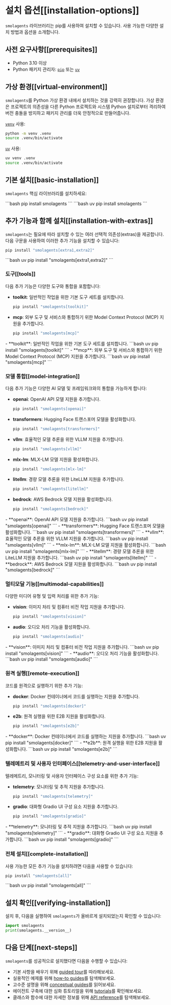 # 설치 옵션[[installation-options]]

`smolagents` 라이브러리는 pip를 사용하여 설치할 수 있습니다. 사용 가능한 다양한 설치 방법과 옵션을 소개합니다.

## 사전 요구사항[[prerequisites]]
- Python 3.10 이상
- Python 패키지 관리자: [`pip`](https://pip.pypa.io/en/stable/) 또는 [`uv`](https://docs.astral.sh/uv/)

## 가상 환경[[virtual-environment]]

`smolagents`를 Python 가상 환경 내에서 설치하는 것을 강력히 권장합니다.
가상 환경은 프로젝트의 의존성을 다른 Python 프로젝트와 시스템 Python 설치로부터 격리하여
버전 충돌을 방지하고 패키지 관리를 더욱 안정적으로 만들어줍니다.

<hfoptions id="virtual-environment">
<hfoption id="venv">

[`venv`](https://docs.python.org/3/library/venv.html) 사용:

```bash
python -m venv .venv
source .venv/bin/activate
```

</hfoption>
<hfoption id="uv">

[`uv`](https://docs.astral.sh/uv/) 사용:

```bash
uv venv .venv
source .venv/bin/activate
```

</hfoption>
</hfoptions>

## 기본 설치[[basic-installation]]

`smolagents` 핵심 라이브러리를 설치하세요:

<hfoptions id="installation">
<hfoption id="pip">
```bash
pip install smolagents
```
</hfoption>
<hfoption id="uv">
```bash
uv pip install smolagents
```
</hfoption>
</hfoptions>

## 추가 기능과 함께 설치[[installation-with-extras]]

`smolagents`는 필요에 따라 설치할 수 있는 여러 선택적 의존성(extras)을 제공합니다.
다음 구문을 사용하여 이러한 추가 기능을 설치할 수 있습니다:
<hfoptions id="installation">
<hfoption id="pip">
```bash
pip install "smolagents[extra1,extra2]"
```
</hfoption>
<hfoption id="uv">
```bash
uv pip install "smolagents[extra1,extra2]"
```
</hfoption>
</hfoptions>

### 도구[[tools]]
다음 추가 기능은 다양한 도구와 통합을 포함합니다:
<hfoptions id="installation">
<hfoption id="pip">
- **toolkit**: 일반적인 작업을 위한 기본 도구 세트를 설치합니다.
  ```bash
  pip install "smolagents[toolkit]"
  ```
- **mcp**: 외부 도구 및 서비스와 통합하기 위한 Model Context Protocol (MCP) 지원을 추가합니다.
  ```bash
  pip install "smolagents[mcp]"
  ```
</hfoption>
<hfoption id="uv">
- **toolkit**: 일반적인 작업을 위한 기본 도구 세트를 설치합니다.
  ```bash
  uv pip install "smolagents[toolkit]"
  ```
- **mcp**: 외부 도구 및 서비스와 통합하기 위한 Model Context Protocol (MCP) 지원을 추가합니다.
  ```bash
  uv pip install "smolagents[mcp]"
  ```
</hfoption>
</hfoptions>

### 모델 통합[[model-integration]]
다음 추가 기능은 다양한 AI 모델 및 프레임워크와의 통합을 가능하게 합니다:
<hfoptions id="installation">
<hfoption id="pip">
- **openai**: OpenAI API 모델 지원을 추가합니다.
  ```bash
  pip install "smolagents[openai]"
  ```
- **transformers**: Hugging Face 트랜스포머 모델을 활성화합니다.
  ```bash
  pip install "smolagents[transformers]"
  ```
- **vllm**: 효율적인 모델 추론을 위한 VLLM 지원을 추가합니다.
  ```bash
  pip install "smolagents[vllm]"
  ```
- **mlx-lm**: MLX-LM 모델 지원을 활성화합니다.
  ```bash
  pip install "smolagents[mlx-lm]"
  ```
- **litellm**: 경량 모델 추론을 위한 LiteLLM 지원을 추가합니다.
  ```bash
  pip install "smolagents[litellm]"
  ```
- **bedrock**: AWS Bedrock 모델 지원을 활성화합니다.
  ```bash
  pip install "smolagents[bedrock]"
  ```
</hfoption>
<hfoption id="uv">
- **openai**: OpenAI API 모델 지원을 추가합니다.
  ```bash
  uv pip install "smolagents[openai]"
  ```
- **transformers**: Hugging Face 트랜스포머 모델을 활성화합니다.
  ```bash
  uv pip install "smolagents[transformers]"
  ```
- **vllm**: 효율적인 모델 추론을 위한 VLLM 지원을 추가합니다.
  ```bash
  uv pip install "smolagents[vllm]"
  ```
- **mlx-lm**: MLX-LM 모델 지원을 활성화합니다.
  ```bash
  uv pip install "smolagents[mlx-lm]"
  ```
- **litellm**: 경량 모델 추론을 위한 LiteLLM 지원을 추가합니다.
  ```bash
  uv pip install "smolagents[litellm]"
  ```
- **bedrock**: AWS Bedrock 모델 지원을 활성화합니다.
  ```bash
  uv pip install "smolagents[bedrock]"
  ```
</hfoption>
</hfoptions>

### 멀티모달 기능[[multimodal-capabilities]]
다양한 미디어 유형 및 입력 처리를 위한 추가 기능:
<hfoptions id="installation">
<hfoption id="pip">
- **vision**: 이미지 처리 및 컴퓨터 비전 작업 지원을 추가합니다.
  ```bash
  pip install "smolagents[vision]"
  ```
- **audio**: 오디오 처리 기능을 활성화합니다.
  ```bash
  pip install "smolagents[audio]"
  ```
</hfoption>
<hfoption id="uv">
- **vision**: 이미지 처리 및 컴퓨터 비전 작업 지원을 추가합니다.
  ```bash
  uv pip install "smolagents[vision]"
  ```
- **audio**: 오디오 처리 기능을 활성화합니다.
  ```bash
  uv pip install "smolagents[audio]"
  ```
</hfoption>
</hfoptions>

### 원격 실행[[remote-execution]]
코드를 원격으로 실행하기 위한 추가 기능:
<hfoptions id="installation">
<hfoption id="pip">
- **docker**: Docker 컨테이너에서 코드를 실행하는 지원을 추가합니다.
  ```bash
  pip install "smolagents[docker]"
  ```
- **e2b**: 원격 실행을 위한 E2B 지원을 활성화합니다.
  ```bash
  pip install "smolagents[e2b]"
  ```
</hfoption>
<hfoption id="uv">
- **docker**: Docker 컨테이너에서 코드를 실행하는 지원을 추가합니다.
  ```bash
  uv pip install "smolagents[docker]"
  ```
- **e2b**: 원격 실행을 위한 E2B 지원을 활성화합니다.
  ```bash
  uv pip install "smolagents[e2b]"
  ```
</hfoption>
</hfoptions>

### 텔레메트리 및 사용자 인터페이스[[telemetry-and-user-interface]]
텔레메트리, 모니터링 및 사용자 인터페이스 구성 요소를 위한 추가 기능:
<hfoptions id="installation">
<hfoption id="pip">
- **telemetry**: 모니터링 및 추적 지원을 추가합니다.
  ```bash
  pip install "smolagents[telemetry]"
  ```
- **gradio**: 대화형 Gradio UI 구성 요소 지원을 추가합니다.
  ```bash
  pip install "smolagents[gradio]"
  ```
</hfoption>
<hfoption id="uv">
- **telemetry**: 모니터링 및 추적 지원을 추가합니다.
  ```bash
  uv pip install "smolagents[telemetry]"
  ```
- **gradio**: 대화형 Gradio UI 구성 요소 지원을 추가합니다.
  ```bash
  uv pip install "smolagents[gradio]"
  ```
</hfoption>
</hfoptions>

### 전체 설치[[complete-installation]]
사용 가능한 모든 추가 기능을 설치하려면 다음을 사용할 수 있습니다:
<hfoptions id="installation">
<hfoption id="pip">
```bash
pip install "smolagents[all]"
```
</hfoption>
<hfoption id="uv">
```bash
uv pip install "smolagents[all]"
```
</hfoption>
</hfoptions>

## 설치 확인[[verifying-installation]]
설치 후, 다음을 실행하여 `smolagents`가 올바르게 설치되었는지 확인할 수 있습니다:
```python
import smolagents
print(smolagents.__version__)
```

## 다음 단계[[next-steps]]
`smolagents`를 성공적으로 설치했다면 다음을 수행할 수 있습니다:
- 기본 사항을 배우기 위해 [guided tour](./guided_tour)를 따라해보세요.
- 실용적인 예제를 위해 [how-to guides](./examples/text_to_sql)를 탐색해보세요.
- 고수준 설명을 위해 [conceptual guides](./conceptual_guides/intro_agents)를 읽어보세요.
- 에이전트 구축에 대한 심화 튜토리얼을 위해 [tutorials](./tutorials/building_good_agents)를 확인해보세요.
- 클래스와 함수에 대한 자세한 정보를 위해 [API reference](./reference/index)를 탐색해보세요.